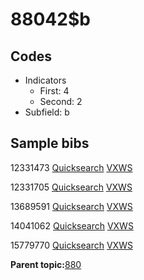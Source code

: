 # 88042$b

## Codes

-   Indicators
    -   First: 4
    -   Second: 2
-   Subfield: b

## Sample bibs

12331473 [Quicksearch](https://search.library.yale.edu/catalog/12331473) [VXWS](http://prodorbis.library.yale.edu:7014/vxws/GetHoldingsService?bibId=12331473)

12331705 [Quicksearch](https://search.library.yale.edu/catalog/12331705) [VXWS](http://prodorbis.library.yale.edu:7014/vxws/GetHoldingsService?bibId=12331705)

13689591 [Quicksearch](https://search.library.yale.edu/catalog/13689591) [VXWS](http://prodorbis.library.yale.edu:7014/vxws/GetHoldingsService?bibId=13689591)

14041062 [Quicksearch](https://search.library.yale.edu/catalog/14041062) [VXWS](http://prodorbis.library.yale.edu:7014/vxws/GetHoldingsService?bibId=14041062)

15779770 [Quicksearch](https://search.library.yale.edu/catalog/15779770) [VXWS](http://prodorbis.library.yale.edu:7014/vxws/GetHoldingsService?bibId=15779770)

**Parent topic:**[880](../../tags/880/880.md)


